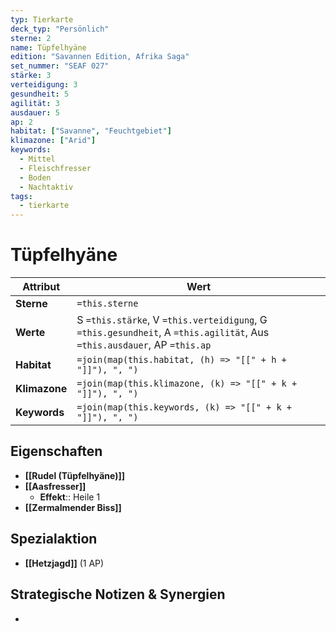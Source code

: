 ```yaml
---
typ: Tierkarte
deck_typ: "Persönlich"
sterne: 2
name: Tüpfelhyäne
edition: "Savannen Edition, Afrika Saga"
set_nummer: "SEAF 027"
stärke: 3
verteidigung: 3
gesundheit: 5
agilität: 3
ausdauer: 5
ap: 2
habitat: ["Savanne", "Feuchtgebiet"]
klimazone: ["Arid"]
keywords:
  - Mittel
  - Fleischfresser
  - Boden
  - Nachtaktiv
tags:
  - tierkarte
---
```


# Tüpfelhyäne

| Attribut | Wert |
|---|---|
| **Sterne** | `=this.sterne` |
| **Werte** | S `=this.stärke`, V `=this.verteidigung`, G `=this.gesundheit`, A `=this.agilität`, Aus `=this.ausdauer`, AP `=this.ap` |
| **Habitat** | `=join(map(this.habitat, (h) => "[[" + h + "]]"), ", ")` |
| **Klimazone**| `=join(map(this.klimazone, (k) => "[[" + k + "]]"), ", ")` |
| **Keywords** | `=join(map(this.keywords, (k) => "[[" + k + "]]"), ", ")` |

## Eigenschaften

- **[[Rudel (Tüpfelhyäne)]]**
- **[[Aasfresser]]**
	- **Effekt**:: Heile 1
- **[[Zermalmender Biss]]**

## Spezialaktion

- **[[Hetzjagd]]** (1 AP)

## Strategische Notizen & Synergien

-
